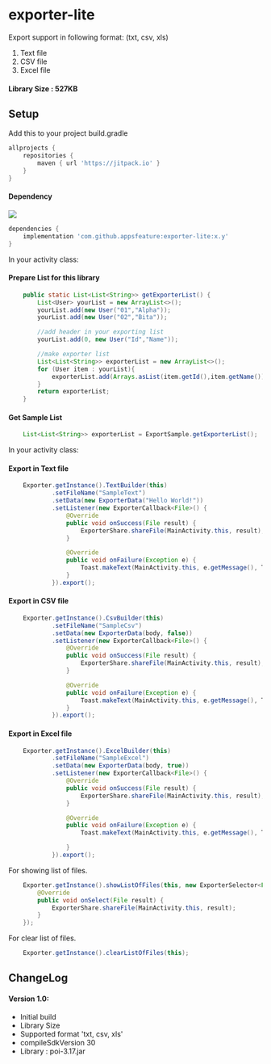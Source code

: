 # exporter-lite
Export support in following format: (txt, csv, xls)
1. Text file  
2. CSV file 
3. Excel file 
 
#### Library Size : 527KB
  
## Setup 
Add this to your project build.gradle
``` gradle
allprojects {
    repositories {
        maven { url 'https://jitpack.io' }
    }
}
``` 
#### Dependency
[![](https://jitpack.io/v/appsfeature/exporter-lite.svg)](https://jitpack.io/#appsfeature/exporter-lite)
```gradle
dependencies {
    implementation 'com.github.appsfeature:exporter-lite:x.y'
}
```   

In your activity class:
#### Prepare List for this library
```java 
    public static List<List<String>> getExporterList() {
        List<User> yourList = new ArrayList<>();
        yourList.add(new User("01","Alpha"));
        yourList.add(new User("02","Bita"));

        //add header in your exporting list
        yourList.add(0, new User("Id","Name"));

        //make exporter list
        List<List<String>> exporterList = new ArrayList<>();
        for (User item : yourList){
            exporterList.add(Arrays.asList(item.getId(),item.getName()));
        }
        return exporterList;
    }
```
#### Get Sample List
```java 
    List<List<String>> exporterList = ExportSample.getExporterList(); 
```
In your activity class:
#### Export in Text file
```java 
    Exporter.getInstance().TextBuilder(this)
            .setFileName("SampleText")
            .setData(new ExporterData("Hello World!"))
            .setListener(new ExporterCallback<File>() {
                @Override
                public void onSuccess(File result) {
                    ExporterShare.shareFile(MainActivity.this, result);
                }

                @Override
                public void onFailure(Exception e) {
                    Toast.makeText(MainActivity.this, e.getMessage(), Toast.LENGTH_SHORT).show();
                }
            }).export();
```
#### Export in CSV file
```java 
    Exporter.getInstance().CsvBuilder(this)
            .setFileName("SampleCsv")
            .setData(new ExporterData(body, false))
            .setListener(new ExporterCallback<File>() {
                @Override
                public void onSuccess(File result) {
                    ExporterShare.shareFile(MainActivity.this, result);
                }

                @Override
                public void onFailure(Exception e) {
                    Toast.makeText(MainActivity.this, e.getMessage(), Toast.LENGTH_SHORT).show();
                }
            }).export();
```
#### Export in Excel file
```java 
    Exporter.getInstance().ExcelBuilder(this)
            .setFileName("SampleExcel")
            .setData(new ExporterData(body, true))
            .setListener(new ExporterCallback<File>() {
                @Override
                public void onSuccess(File result) {
                    ExporterShare.shareFile(MainActivity.this, result);
                }

                @Override
                public void onFailure(Exception e) {
                    Toast.makeText(MainActivity.this, e.getMessage(), Toast.LENGTH_SHORT).show();

                }
            }).export();
```

 

For showing list of files. 
```java 
    Exporter.getInstance().showListOfFiles(this, new ExporterSelector<File>() {
        @Override
        public void onSelect(File result) {
            ExporterShare.shareFile(MainActivity.this, result);
        }
    });
```

For clear list of files.
```java
    Exporter.getInstance().clearListOfFiles(this);
```


## ChangeLog

#### Version 1.0:
* Initial build
* Library Size
* Supported format 'txt, csv, xls'
* compileSdkVersion 30
* Library : poi-3.17.jar
